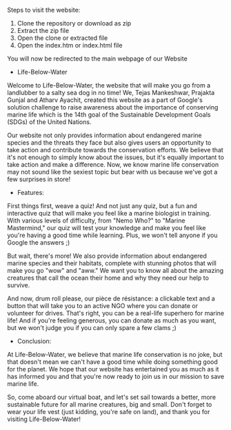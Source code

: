 Steps to visit the website:
1. Clone the repository or download as zip
2. Extract the zip file
3. Open the clone or extracted file
4. Open the index.htm or index.html file

You will now be redirected to the main webpage of our Website

- Life-Below-Water

Welcome to Life-Below-Water, the website that will make you go from a landlubber to a salty sea dog in no time! We, Tejas Mankeshwar, Prajakta Gunjal and Atharv Ayachit, created this website as a part of Google's solution challenge  to raise awareness about the importance of conserving marine life which is the 14th goal of the Sustainable Development Goals (SDGs) of the United Nations.

Our website not only provides information about endangered marine species and the threats they face but also gives users an opportunity to take action and contribute towards the conservation efforts. We believe that it's not enough to simply know about the issues, but it's equally important to take action and make a difference.
Now, we know marine life conservation may not sound like the sexiest topic but bear with us because we've got a few surprises in store!


- Features:

First things first, weave a quiz! And not just any quiz, but a fun and interactive quiz that will make you feel like a marine biologist in training. With various levels of difficulty, from "Nemo Who?" to "Marine Mastermind," our quiz will test your knowledge and make you feel like you're having a good time while learning. Plus, we won't tell anyone if you Google the answers ;)

But wait, there's more! We also provide information about endangered marine species and their habitats, complete with stunning photos that will make you go "wow" and "aww." We want you to know all about the amazing creatures that call the ocean their home and why they need our help to survive.

And now, drum roll please, our pièce de résistance: a clickable text and a button that will take you to an active NGO where you can donate or volunteer for drives. That's right, you can be a real-life superhero for marine life! And if you're feeling generous, you can donate as much as you want, but we won't judge you if you can only spare a few clams ;)


- Conclusion:

At Life-Below-Water, we believe that marine life conservation is no joke, but that doesn't mean we can't have a good time while doing something good for the planet. We hope that our website has entertained you as much as it has informed you and that you're now ready to join us in our mission to save marine life.

So, come aboard our virtual boat, and let's set sail towards a better, more sustainable future for all marine creatures, big and small. Don't forget to wear your life vest (just kidding, you're safe on land), and thank you for visiting Life-Below-Water!
